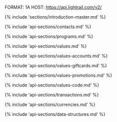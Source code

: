 FORMAT: 1A
HOST: https://api.lightrail.com/v2/

{% include 'sections/introduction-master.md' %}

{% include 'api-sections/contacts.md' %}

{% include 'api-sections/programs.md' %}

{% include 'api-sections/values.md' %}

{% include 'api-sections/values-accounts.md' %}

{% include 'api-sections/values-giftcards.md' %}

{% include 'api-sections/values-promotions.md' %}

{% include 'api-sections/values-code.md' %}

{% include 'api-sections/transactions.md' %}

{% include 'api-sections/currencies.md' %}

{% include 'api-sections/data-structures.md' %}
